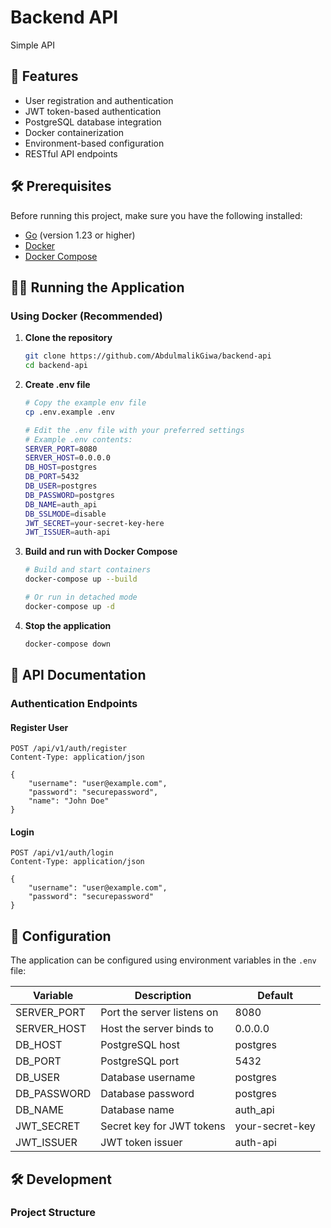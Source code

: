 # Backend API

Simple API

## 🚀 Features

- User registration and authentication
- JWT token-based authentication
- PostgreSQL database integration
- Docker containerization
- Environment-based configuration
- RESTful API endpoints

## 🛠️ Prerequisites

Before running this project, make sure you have the following installed:
- [Go](https://golang.org/doc/install) (version 1.23 or higher)
- [Docker](https://docs.docker.com/get-docker/)
- [Docker Compose](https://docs.docker.com/compose/install/)

## 🏃‍♂️ Running the Application

### Using Docker (Recommended)

1. **Clone the repository**
   ```bash
   git clone https://github.com/AbdulmalikGiwa/backend-api
   cd backend-api
   ```

2. **Create .env file**
   ```bash
   # Copy the example env file
   cp .env.example .env

   # Edit the .env file with your preferred settings
   # Example .env contents:
   SERVER_PORT=8080
   SERVER_HOST=0.0.0.0
   DB_HOST=postgres
   DB_PORT=5432
   DB_USER=postgres
   DB_PASSWORD=postgres
   DB_NAME=auth_api
   DB_SSLMODE=disable
   JWT_SECRET=your-secret-key-here
   JWT_ISSUER=auth-api
   ```

3. **Build and run with Docker Compose**
   ```bash
   # Build and start containers
   docker-compose up --build

   # Or run in detached mode
   docker-compose up -d
   ```

4. **Stop the application**
   ```bash
   docker-compose down
   ```

## 📝 API Documentation

### Authentication Endpoints

#### Register User
```http
POST /api/v1/auth/register
Content-Type: application/json

{
    "username": "user@example.com",
    "password": "securepassword",
    "name": "John Doe"
}
```

#### Login
```http
POST /api/v1/auth/login
Content-Type: application/json

{
    "username": "user@example.com",
    "password": "securepassword"
}
```

## 🔧 Configuration

The application can be configured using environment variables in the `.env` file:

| Variable | Description | Default |
|----------|-------------|---------|
| SERVER_PORT | Port the server listens on | 8080 |
| SERVER_HOST | Host the server binds to | 0.0.0.0 |
| DB_HOST | PostgreSQL host | postgres |
| DB_PORT | PostgreSQL port | 5432 |
| DB_USER | Database username | postgres |
| DB_PASSWORD | Database password | postgres |
| DB_NAME | Database name | auth_api |
| JWT_SECRET | Secret key for JWT tokens | your-secret-key |
| JWT_ISSUER | JWT token issuer | auth-api |

## 🛠️ Development

### Project Structure
